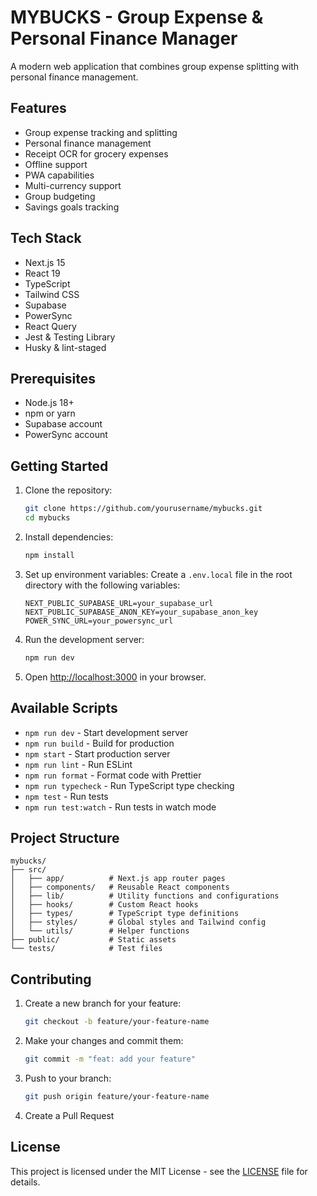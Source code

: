 # MYBUCKS - Group Expense & Personal Finance Manager

A modern web application that combines group expense splitting with personal finance management.

## Features

- Group expense tracking and splitting
- Personal finance management
- Receipt OCR for grocery expenses
- Offline support
- PWA capabilities
- Multi-currency support
- Group budgeting
- Savings goals tracking

## Tech Stack

- Next.js 15
- React 19
- TypeScript
- Tailwind CSS
- Supabase
- PowerSync
- React Query
- Jest & Testing Library
- Husky & lint-staged

## Prerequisites

- Node.js 18+
- npm or yarn
- Supabase account
- PowerSync account

## Getting Started

1. Clone the repository:
   ```bash
   git clone https://github.com/yourusername/mybucks.git
   cd mybucks
   ```

2. Install dependencies:
   ```bash
   npm install
   ```

3. Set up environment variables:
   Create a `.env.local` file in the root directory with the following variables:
   ```
   NEXT_PUBLIC_SUPABASE_URL=your_supabase_url
   NEXT_PUBLIC_SUPABASE_ANON_KEY=your_supabase_anon_key
   POWER_SYNC_URL=your_powersync_url
   ```

4. Run the development server:
   ```bash
   npm run dev
   ```

5. Open [http://localhost:3000](http://localhost:3000) in your browser.

## Available Scripts

- `npm run dev` - Start development server
- `npm run build` - Build for production
- `npm start` - Start production server
- `npm run lint` - Run ESLint
- `npm run format` - Format code with Prettier
- `npm run typecheck` - Run TypeScript type checking
- `npm test` - Run tests
- `npm run test:watch` - Run tests in watch mode

## Project Structure

```
mybucks/
├── src/
│   ├── app/          # Next.js app router pages
│   ├── components/   # Reusable React components
│   ├── lib/          # Utility functions and configurations
│   ├── hooks/        # Custom React hooks
│   ├── types/        # TypeScript type definitions
│   ├── styles/       # Global styles and Tailwind config
│   └── utils/        # Helper functions
├── public/           # Static assets
└── tests/            # Test files
```

## Contributing

1. Create a new branch for your feature:
   ```bash
   git checkout -b feature/your-feature-name
   ```

2. Make your changes and commit them:
   ```bash
   git commit -m "feat: add your feature"
   ```

3. Push to your branch:
   ```bash
   git push origin feature/your-feature-name
   ```

4. Create a Pull Request

## License

This project is licensed under the MIT License - see the [LICENSE](LICENSE) file for details.
